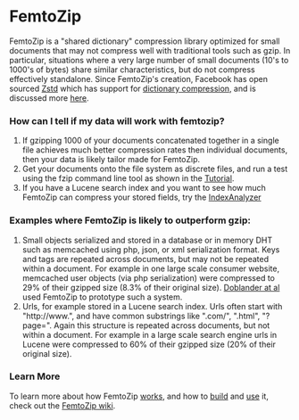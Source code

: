 # FemtoZip 

FemtoZip is a "shared dictionary" compression library optimized for small documents that may not compress well with traditional tools such as gzip. In particular, situations where a very large number of small documents (10's to 1000's of bytes) share similar characteristics, but do not compress effectively standalone.  Since FemtoZip's creation, Facebook has open sourced [Zstd](https://github.com/facebook/zstd) which has support for [dictionary compression](https://github.com/facebook/zstd#dictionary-compression-how-to), and is discussed more [here](https://github.com/gtoubassi/femtozip/wiki/FemtoZip-vs-VCDiff-and-Zstd#femtozip-vs-zstd).

### How can I tell if my data will work with femtozip?

   1. If gzipping 1000 of your documents concatenated together in a single file achieves much better compression rates then individual documents, then your data is likely tailor made for FemtoZip.
   2. Get your documents onto the file system as discrete files, and run a test using the fzip command line tool as shown in the [Tutorial](https://github.com/gtoubassi/femtozip/wiki/Tutorial).
   3. If you have a Lucene search index and you want to see how much FemtoZip can compress your stored fields, try the [IndexAnalyzer](https://github.com/gtoubassi/femtozip/wiki/Indexanalyzer)

### Examples where FemtoZip is likely to outperform gzip:

   1. Small objects serialized and stored in a database or in memory DHT such as memcached using php, json, or xml serialization format. Keys and tags are repeated across documents, but may not be repeated within a document. For example in one large scale consumer website, memcached user objects (via php serialization) were compressed to 29% of their gzipped size (8.3% of their original size).  [Doblander at al](https://dl.acm.org/doi/abs/10.1145/2933267.2933308) used FemtoZip to prototype such a system.
   2. Urls, for example stored in a Lucene search index. Urls often start with "http://www.", and have common substrings like ".com/", ".html", "?page=". Again this structure is repeated across documents, but not within a document. For example in a large scale search engine urls in Lucene were compressed to 60% of their gzipped size (20% of their original size).

### Learn More

To learn more about how FemtoZip [works](https://github.com/gtoubassi/femtozip/wiki/How-femtozip-works), and how to [build](https://github.com/gtoubassi/femtozip/wiki/How-to-build) and [use](https://github.com/gtoubassi/femtozip/wiki/Tutorial) it, check out the [FemtoZip wiki](https://github.com/gtoubassi/femtozip/wiki).
